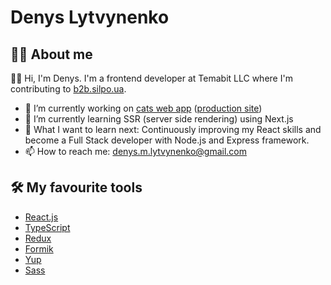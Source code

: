 # Denys Lytvynenko

## 👨‍💻 About me

🙋‍♂️ Hi, I'm Denys. I'm a frontend developer at Temabit LLC where I'm contributing to [b2b.silpo.ua](https://b2b.silpo.ua/).

-   🔭 I’m currently working on [cats web app](https://github.com/Denys-Lytvynenko/cats-app) ([production site](https://denys-lytvynenko.github.io/cats-app/))
-   🌱 I’m currently learning SSR (server side rendering) using Next.js
-   🤔 What I want to learn next: Continuously improving my React skills and become a Full Stack developer with Node.js and Express framework.
-   📫 How to reach me: <a href="mailto:denys.m.lytvynenko@gmail.com">denys.m.lytvynenko@gmail.com</a>

## 🛠️ My favourite tools

-   [React.js](https://react.dev/)
-   [TypeScript](https://www.typescriptlang.org/)
-   [Redux](https://redux.js.org/)
-   [Formik](https://formik.org/)
-   [Yup](https://www.npmjs.com/package/yup)
-   [Sass](https://sass-lang.com/)
